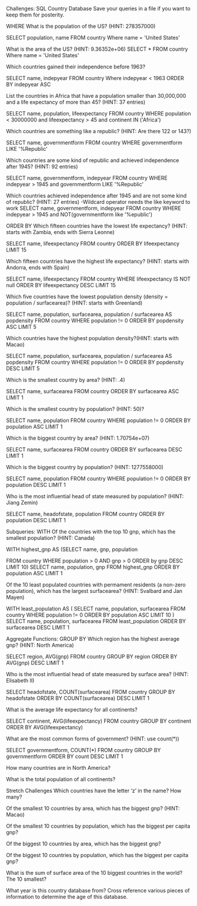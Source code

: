Challenges: SQL Country Database
Save your queries in a file if you want to keep them for posterity.

WHERE
What is the population of the US? (HINT: 278357000)

SELECT population, name
FROM country
Where name = 'United States'

What is the area of the US? (HINT: 9.36352e+06)
SELECT \*
FROM country
Where name = 'United States'

Which countries gained their independence before 1963?

SELECT name, indepyear
FROM country
Where indepyear < 1963
ORDER BY indepyear ASC

List the countries in Africa that have a population smaller than 30,000,000 and a life expectancy of more than 45? (HINT: 37 entries)

SELECT name, population, lifeexpectancy
FROM country
WHERE population < 30000000 and lifeexpectancy > 45 and continent
IN ('Africa')

Which countries are something like a republic? (HINT: Are there 122 or 143?)

SELECT name, governmentform
FROM country
WHERE governmentform
LIKE '%Republic'

Which countries are some kind of republic and achieved independence after 1945? (HINT: 92 entries)

SELECT name, governmentform, indepyear
FROM country
WHERE indepyear > 1945 and governmentform
LIKE '%Republic'

Which countries achieved independence after 1945 and are not some kind of republic? (HINT: 27 entries)
-Wildcard operator needs the like keyword to work
SELECT name, governmentform, indepyear
FROM country
WHERE indepyear > 1945 and
NOT(governmentform like '%epublic')

ORDER BY
Which fifteen countries have the lowest life expectancy? (HINT: starts with Zambia, ends with Sierra Leonne)

SELECT name, lifeexpectancy
FROM country
ORDER BY lifeexpectancy
LIMIT 15

Which fifteen countries have the highest life expectancy? (HINT: starts with Andorra, ends with Spain)

SELECT name, lifeexpectancy
FROM country
WHERE lifeexpectancy IS NOT null
ORDER BY lifeexpectancy DESC
LIMIT 15

Which five countries have the lowest population density (density = population / surfacearea)? (HINT: starts with Greenland)

SELECT name, population, surfacearea,
population / surfacearea AS popdensity
FROM country
WHERE population != 0
ORDER BY popdensity ASC
LIMIT 5

Which countries have the highest population density?(HINT: starts with Macao)

SELECT name, population, surfacearea,
population / surfacearea AS popdensity
FROM country
WHERE population != 0
ORDER BY popdensity DESC
LIMIT 5

Which is the smallest country by area? (HINT: .4)

SELECT name, surfacearea
FROM country
ORDER BY surfacearea ASC
LIMIT 1

Which is the smallest country by population? (HINT: 50)?

SELECT name, population
FROM country
WHERE population != 0
ORDER BY population ASC
LIMIT 1

Which is the biggest country by area? (HINT: 1.70754e+07)

SELECT name, surfacearea
FROM country
ORDER BY surfacearea DESC
LIMIT 1

Which is the biggest country by population? (HINT: 1277558000)

SELECT name, population
FROM country
WHERE population != 0
ORDER BY population DESC
LIMIT 1

Who is the most influential head of state measured by population? (HINT: Jiang Zemin)

SELECT name, headofstate, population
FROM country
ORDER BY population DESC
LIMIT 1

Subqueries: WITH
Of the countries with the top 10 gnp, which has the smallest population? (HINT: Canada)
 
 WITH highest_gnp AS 
(SELECT name, gnp, population

FROM country
WHERE population > 0
AND gnp > 0
ORDER by gnp DESC
LIMIT 10)
SELECT name, population, gnp
FROM highest_gnp
ORDER BY population ASC
LIMIT 1

Of the 10 least populated countries with permament residents (a non-zero population), which has the largest surfacearea? (HINT: Svalbard and Jan Mayen)

WITH least_population AS (
SELECT name, population, surfacearea
FROM country
WHERE population != 0
ORDER BY population ASC
LIMIT 10
)
SELECT name, population, surfacearea
FROM least_population
ORDER BY surfacearea DESC
LIMIT 1

Aggregate Functions: GROUP BY
Which region has the highest average gnp? (HINT: North America)


SELECT region, AVG(gnp)
FROM country
GROUP BY region
ORDER BY AVG(gnp) DESC
LIMIT 1

Who is the most influential head of state measured by surface area? (HINT: Elisabeth II)

SELECT headofstate, COUNT(surfacearea)
FROM country
GROUP BY headofstate
ORDER BY COUNT(surfacearea) DESC
LIMIT 1

What is the average life expectancy for all continents?

SELECT continent, AVG(lifeexpectancy)
FROM country
GROUP BY continent 
ORDER BY AVG(lifeexpectancy) 

What are the most common forms of government? (HINT: use count(\*))

SELECT governmentform, COUNT(*)
FROM country
GROUP BY governmentform
ORDER BY count DESC
LIMIT 1

How many countries are in North America?

What is the total population of all continents?

Stretch Challenges
Which countries have the letter ‘z’ in the name? How many?

Of the smallest 10 countries by area, which has the biggest gnp? (HINT: Macao)

Of the smallest 10 countries by population, which has the biggest per capita gnp?

Of the biggest 10 countries by area, which has the biggest gnp?

Of the biggest 10 countries by population, which has the biggest per capita gnp?

What is the sum of surface area of the 10 biggest countries in the world? The 10 smallest?

What year is this country database from? Cross reference various pieces of information to determine the age of this database.
